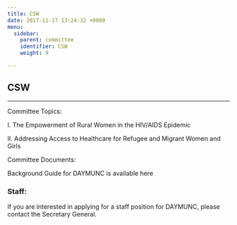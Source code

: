 ```yaml
---
title: CSW
date: 2017-11-17 13:24:32 +0000
menu:
  sidebar:
    parent: committee
    identifier: CSW
    weight: 9

---
```

## CSW

---

Committee Topics:

I. The Empowerment of Rural Women in the HIV/AIDS Epidemic

II. Addressing Access to Healthcare for Refugee and Migrant Women and Girls

Committee Documents:

Background Guide for DAYMUNC is available here

### Staff:

If you are interested in applying for a staff position for DAYMUNC, please contact the Secretary General.